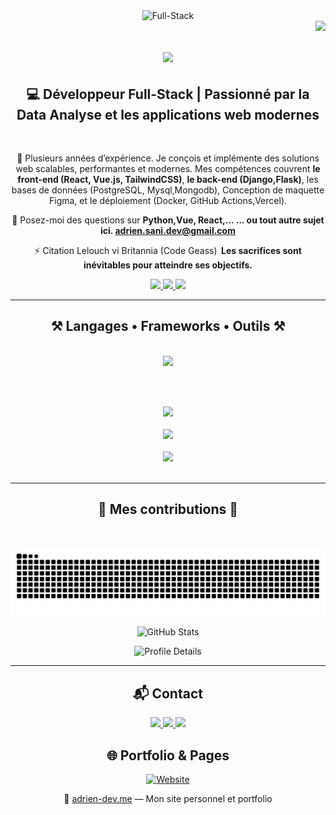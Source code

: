 <div  align="center">
    <img  height=400 with=600 src="https://i.ibb.co/pvD2y95R/Full-Stack.png" alt="Full-Stack" border="0">
</div>


<img align="right" src="https://visitor-badge.laobi.icu/badge?page_id=adri-2.adr-2" />
<h1 align="center">
    <img src="https://readme-typing-svg.herokuapp.com/?font=Righteous&size=35&center=true&vCenter=true&width=500&height=70&duration=4000&lines=Salut+Toi!+👋;+Je+suis+Adrien+Sani!;" />
</h1>

<h2 align="center">💻 Développeur Full-Stack | Passionné par la Data Analyse et les applications web modernes</h2>

<br/>

<div align="center">
 
 🔭 Plusieurs années d’expérience. Je conçois et implémente des solutions web scalables, performantes et modernes. Mes compétences couvrent **le front-end (React, Vue.js, TailwindCSS)**, **le back-end (Django,Flask)**, les bases de données (PostgreSQL, Mysql,Mongodb), Conception de maquette Figma, et le déploiement (Docker, GitHub Actions,Vercel).
 

💬 Posez-moi des questions sur **Python,Vue, React,... ... ou tout autre sujet ici. <a href="mailto:adrien.sani.dev@gmail.com"> adrien.sani.dev@gmail.com</a>**

⚡ Citation Lelouch vi Britannia (Code Geass)  **Les sacrifices sont inévitables pour atteindre ses objectifs.**

 </div>
 
<div align="center"> 
  <a href="mailto:adrien.sani.dev@gmail.com">
    <img src="https://img.shields.io/badge/Gmail-333333?style=for-the-badge&logo=gmail&logoColor=red" />
  </a>
  <a href="https://www.linkedin.com/in/adrien-sani-2890312aa" target="_blank">
    <img src="https://img.shields.io/badge/LinkedIn-0077B5?style=for-the-badge&logo=linkedin&logoColor=white" target="_blank" />
  </a>
  <a href="https://adrien-dev.me" target="_blank">
     <img src="https://img.shields.io/badge/Portfolio-FF5722?style=for-the-badge&logo=todoist&logoColor=white" target="_blank" /> <!-- sqlite, safari, google-chrome are other good icon options -->
  </a>
</div>

 <hr/>
 
<h2 align="center">⚒️ Langages • Frameworks • Outils ⚒️</h2>
<br/>
<div align="center">
  
  <img src="https://skillicons.dev/icons?i=python,django,flask,nodejs,express" />
   
  <br><br>
       
   <img src="https://skillicons.dev/icons?i=html,css,javascript,typescript,react,vue,tailwind,nextjs" />
    <br><br>
    
     
  <img src="https://skillicons.dev/icons?i=postgresql,mysql,mongodb" />
    <br><br>
    
  
  <img src="https://skillicons.dev/icons?i=git,github,vscode,docker,figma" />
</div>


<br/>
<hr/>

<div align="center">
  <h2>🐍 Mes contributions 🐍</h2>
  <br>
<p align="center">
  <img src="https://github.com/adri-2/adri-2/blob/output/github-snake.svg" alt="Snake animation">
</p>


<p align="center">
  <img src="https://github-readme-stats.vercel.app/api?username=adri-2&show_icons=true&count_private=true&theme=github_dark&hide_title=true" alt="GitHub Stats" />
    
 


</p>



<!-- Contributions récentes avec graphique -->
<p align="center">
  <img src="https://github-profile-summary-cards.vercel.app/api/cards/profile-details?username=adri-2&theme=github_dark" alt="Profile Details" />
</p>





---

## 📬 Contact

<p align="center">
  <a href="mailto:adri.dev.contact@gmail.com">
    <img src="https://img.shields.io/badge/Email-Contact-informational?style=for-the-badge&logo=gmail&logoColor=white" />
  </a>
  <a href="https://www.linkedin.com/in/adri-2/" target="_blank">
    <img src="https://img.shields.io/badge/LinkedIn-Connect-blue?style=for-the-badge&logo=linkedin&logoColor=white" />
  </a>
  <a href="https://twitter.com/adri2_dev" target="_blank">
    <img src="https://img.shields.io/badge/Twitter-Follow-1DA1F2?style=for-the-badge&logo=twitter&logoColor=white" />
  </a>
</p>




<p align="center">
    
## 🌐 Portfolio & Pages
 [![Website](https://img.shields.io/website?down_message=offline&label=adrien-dev.me&up_message=online&url=https%3A%2F%2Fadrien-dev.me)](https://adrien-dev.me)

🔗 [adrien-dev.me](https://adrien-dev.me) — Mon site personnel et portfolio
</p>

